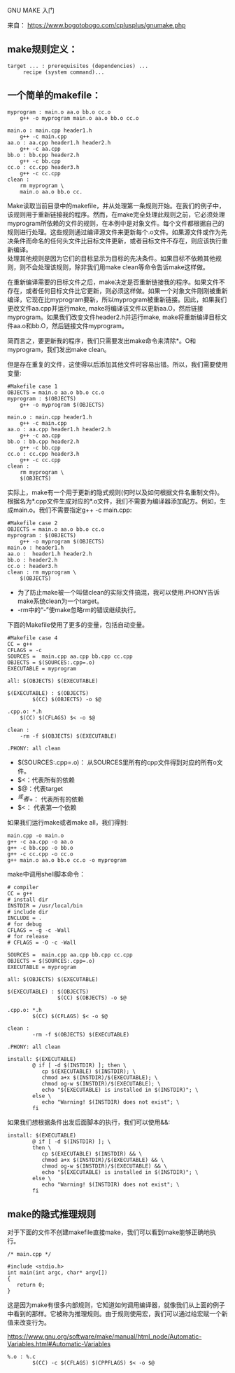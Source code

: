 
GNU MAKE 入门

来自： https://www.bogotobogo.com/cplusplus/gnumake.php  

## make规则定义：
```
target ... : prerequisites (dependencies) ...
     recipe (system command)...
```

## 一个简单的makefile：
```
myprogram : main.o aa.o bb.o cc.o
	g++ -o myprogram main.o aa.o bb.o cc.o

main.o : main.cpp header1.h
	g++ -c main.cpp	
aa.o : aa.cpp header1.h header2.h
	g++ -c aa.cpp
bb.o : bb.cpp header2.h
	g++ -c bb.cpp
cc.o : cc.cpp header3.h
	g++ -c cc.cpp
clean :
	rm myprogram \
	main.o aa.o bb.o cc.
```

Make读取当前目录中的makefile，并从处理第一条规则开始。在我们的例子中，该规则用于重新链接我的程序。然而，在make完全处理此规则之前，它必须处理myprogram所依赖的文件的规则，在本例中是对象文件。每个文件都根据自己的规则进行处理。这些规则通过编译源文件来更新每个.o文件。如果源文件或作为先决条件而命名的任何头文件比目标文件更新，或者目标文件不存在，则应该执行重新编译。  
处理其他规则是因为它们的目标显示为目标的先决条件。如果目标不依赖其他规则，则不会处理该规则，除非我们用make clean等命令告诉make这样做。

在重新编译需要的目标文件之后，make决定是否重新链接我的程序。如果文件不存在，或者任何目标文件比它更新，则必须这样做。如果一个对象文件刚刚被重新编译，它现在比myprogram要新，所以myprogram被重新链接。因此，如果我们更改文件aa.cpp并运行make, make将编译该文件以更新aa.O，然后链接myprogram。如果我们改变文件header2.h并运行make, make将重新编译目标文件aa.o和bb.O，然后链接文件myprogram。  

简而言之，要更新我的程序，我们只需要发出make命令来清除*。O和myprogram，我们发出make clean。  

但是存在重复的文件，这使得以后添加其他文件时容易出错。所以，我们需要使用变量:
```
#Makefile case 1
OBJECTS = main.o aa.o bb.o cc.o
myprogram : $(OBJECTS)
	g++ -o myprogram $(OBJECTS)

main.o : main.cpp header1.h
	g++ -c main.cpp	
aa.o : aa.cpp header1.h header2.h
	g++ -c aa.cpp
bb.o : bb.cpp header2.h
	g++ -c bb.cpp
cc.o : cc.cpp header3.h
	g++ -c cc.cpp
clean :
	rm myprogram \
	$(OBJECTS)
```

实际上，make有一个用于更新的隐式规则(何时以及如何根据文件名重制文件)。根据名为*.cpp文件生成对应的*.o文件，我们不需要为编译器添加配方。例如，生成main.o。我们不需要指定g++ -c main.cpp:
```
#Makefile case 2
OBJECTS = main.o aa.o bb.o cc.o
myprogram : $(OBJECTS)
	g++ -o myprogram $(OBJECTS)
main.o : header1.h
aa.o :  header1.h header2.h
bb.o : header2.h
cc.o : header3.h
clean : rm myprogram \
	$(OBJECTS)
```

- 为了防止make被一个叫做clean的实际文件搞混，我可以使用.PHONY告诉make系统clean为一个target。  
- -rm中的“-”使make忽略rm的错误继续执行。


下面的Makefile使用了更多的变量，包括自动变量。
```
#Makefile case 4
CC = g++
CFLAGS = -c
SOURCES =  main.cpp aa.cpp bb.cpp cc.cpp
OBJECTS = $(SOURCES:.cpp=.o)
EXECUTABLE = myprogram

all: $(OBJECTS) $(EXECUTABLE)

$(EXECUTABLE) : $(OBJECTS)
		$(CC) $(OBJECTS) -o $@  

.cpp.o: *.h
	$(CC) $(CFLAGS) $< -o $@

clean :
	-rm -f $(OBJECTS) $(EXECUTABLE)

.PHONY: all clean
```
- $(SOURCES:.cpp=.o)： 从SOURCES里所有的cpp文件得到对应的所有o文件。
- $<：代表所有的依赖
- $@：代表target
- $^或者$+： 代表所有的依赖
- $<： 代表第一个依赖


如果我们运行make或者make all，我们得到:
```
main.cpp -o main.o
g++ -c aa.cpp -o aa.o
g++ -c bb.cpp -o bb.o
g++ -c cc.cpp -o cc.o
g++ main.o aa.o bb.o cc.o -o myprogram
```

make中调用shell脚本命令：
```
# compiler
CC = g++
# install dir
INSTDIR = /usr/local/bin
# include dir
INCLUDE = .
# for debug
CFLAGS = -g -c -Wall
# for release
# CFLAGS = -O -c -Wall

SOURCES =  main.cpp aa.cpp bb.cpp cc.cpp
OBJECTS = $(SOURCES:.cpp=.o)
EXECUTABLE = myprogram

all: $(OBJECTS) $(EXECUTABLE)

$(EXECUTABLE) : $(OBJECTS)
                $(CC) $(OBJECTS) -o $@

.cpp.o: *.h
        $(CC) $(CFLAGS) $< -o $@

clean :
        -rm -f $(OBJECTS) $(EXECUTABLE)

.PHONY: all clean

install: $(EXECUTABLE)
        @ if [ -d $(INSTDIR) ]; then \
           cp $(EXECUTABLE) $(INSTDIR); \
           chmod a+x $(INSTDIR)/$(EXECUTABLE); \
           chmod og-w $(INSTDIR)/$(EXECUTABLE); \
           echo "$(EXECUTABLE) is installed in $(INSTDIR)"; \
        else \
           echo "Warning! $(INSTDIR) does not exist"; \
        fi           
```


如果我们想根据条件出发后面脚本的执行，我们可以使用&&:
```
install: $(EXECUTABLE)
        @ if [ -d $(INSTDIR) ]; \
        then \
           cp $(EXECUTABLE) $(INSTDIR) && \
           chmod a+x $(INSTDIR)/$(EXECUTABLE) && \
           chmod og-w $(INSTDIR)/$(EXECUTABLE) && \
           echo "$(EXECUTABLE) is installed in $(INSTDIR)"; \
        else \
           echo "Warning! $(INSTDIR) does not exist"; \
        fi
```

## make的隐式推理规则
对于下面的文件不创建makefile直接make，我们可以看到make能够正确地执行。
```
/* main.cpp */

#include <stdio.h>
int main(int argc, char* argv[])
{
   return 0;
}
```
这是因为make有很多内部规则，它知道如何调用编译器，就像我们从上面的例子中看到的那样。它被称为推理规则。由于规则使用宏，我们可以通过给宏赋一个新值来改变行为。

https://www.gnu.org/software/make/manual/html_node/Automatic-Variables.html#Automatic-Variables
```
%.o : %.c
        $(CC) -c $(CFLAGS) $(CPPFLAGS) $< -o $@
```
